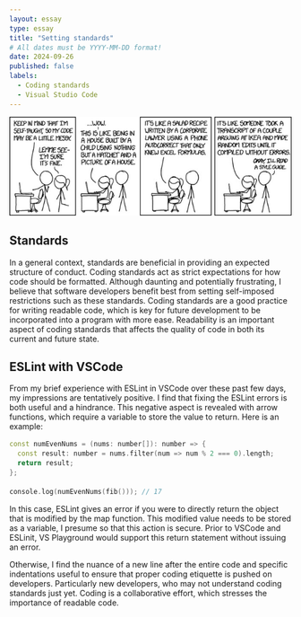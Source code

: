 ```yaml
---
layout: essay
type: essay
title: "Setting standards"
# All dates must be YYYY-MM-DD format!
date: 2024-09-26
published: false
labels:
  - Coding standards
  - Visual Studio Code
---
```


<img width="600px" class="rounded float-start pe-4" src="../img/setstandards/code_style.jpg">

## Standards
In a general context, standards are beneficial in providing an expected structure of conduct. Coding standards act as strict expectations for how code should be formatted. Although daunting and potentially frustrating, I believe that software developers benefit best from setting self-imposed restrictions such as these standards. Coding standards are a good practice for writing readable code, which is key for future development to be incorporated into a program with more ease. Readability is an important aspect of coding standards that affects the quality of code in both its current and future state.

## ESLint with VSCode
From my brief experience with ESLint in VSCode over these past few days, my impressions are tentatively positive. I find that fixing the ESLint errors is both useful and a hindrance. This negative aspect is revealed with arrow functions, which require a variable to store the value to return. Here is an example:

```cpp
const numEvenNums = (nums: number[]): number => {
  const result: number = nums.filter(num => num % 2 === 0).length;
  return result;
};

console.log(numEvenNums(fib())); // 17
```

In this case, ESLint gives an error if you were to directly return the object that is modified by the map function. This modified value needs to be stored as a variable, I presume so that this action is secure. Prior to VSCode and ESLinit, VS Playground would support this return statement without issuing an error.

Otherwise, I find the nuance of a new line after the entire code and specific indentations useful to ensure that proper coding etiquette is pushed on developers. Particularly new developers, who may not understand coding standards just yet. Coding is a collaborative effort, which stresses the importance of readable code.
